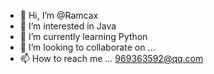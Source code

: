 - 👋 Hi, I’m @Ramcax
- 👀 I’m interested in Java
- 🌱 I’m currently learning Python
- 💞️ I’m looking to collaborate on ...
- 📫 How to reach me ...  969363592@qq.com

<!---
Ramcax/Ramcax is a ✨ special ✨ repository because its `README.md` (this file) appears on your GitHub profile.
You can click the Preview link to take a look at your changes.
--->
